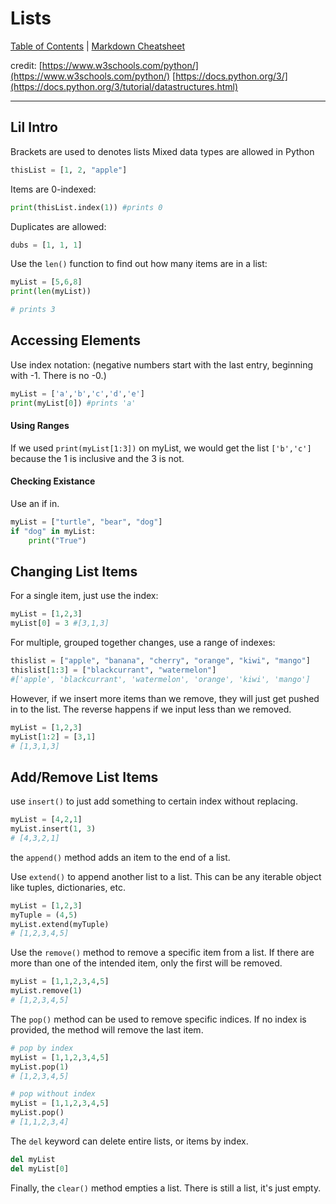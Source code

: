 # Lists

[Table of Contents](../../README.md) | [Markdown Cheatsheet](../../Markdown%20Cheatsheet.md)

credit: 
[https://www.w3schools.com/python/](https://www.w3schools.com/python/)
[https://docs.python.org/3/](https://docs.python.org/3/tutorial/datastructures.html)
___

## Lil Intro

Brackets are used to denotes lists
Mixed data types are allowed in Python

```python
thisList = [1, 2, "apple"]
```

Items are 0-indexed:

```python
print(thisList.index(1)) #prints 0
```

Duplicates are allowed:

```python
dubs = [1, 1, 1]
```

Use the `len()` function to find out how many items are in a list:

```python
myList = [5,6,8]
print(len(myList))

# prints 3
```

## Accessing Elements

Use index notation:
(negative numbers start with the last entry, beginning with -1. There is no -0.)

```python 
myList = ['a','b','c','d','e']
print(myList[0]) #prints 'a'
```

#### Using Ranges

If we used `print(myList[1:3])` on myList, we would get the list `['b','c']` because the 1 is inclusive and the 3 is not.

#### Checking Existance
Use an if in.

```python
myList = ["turtle", "bear", "dog"]
if "dog" in myList:
	print("True")
```


## Changing List Items

For a single item, just use the index:
```python
myList = [1,2,3]
myList[0] = 3 #[3,1,3]
```

For multiple, grouped together changes, use a range of indexes:
```python
thislist = ["apple", "banana", "cherry", "orange", "kiwi", "mango"]  
thislist[1:3] = ["blackcurrant", "watermelon"]  
#['apple', 'blackcurrant', 'watermelon', 'orange', 'kiwi', 'mango']
```

However, if we insert more items than we remove, they will just get pushed in to the list. The reverse happens if we input less than we removed.
```python
myList = [1,2,3]
myList[1:2] = [3,1]
# [1,3,1,3]
```

## Add/Remove List Items

use `insert()` to just add something to certain index without replacing.
```python
myList = [4,2,1]
myList.insert(1, 3)
# [4,3,2,1]
```

the `append()` method adds an item to the end of a list.

Use `extend()` to append another list to a list. This can be any iterable object like tuples, dictionaries, etc. 
```python
myList = [1,2,3]
myTuple = (4,5)
myList.extend(myTuple)
# [1,2,3,4,5]
```

Use the `remove()` method to remove a specific item from a list. If there are more than one of the intended item, only the first will be removed. 
```python
myList = [1,1,2,3,4,5]
myList.remove(1)
# [1,2,3,4,5]
```

The `pop()` method can be used to remove specific indices. If no index is provided, the method will remove the last item.
```python
# pop by index
myList = [1,1,2,3,4,5]
myList.pop(1)
# [1,2,3,4,5]

# pop without index
myList = [1,1,2,3,4,5]
myList.pop()
# [1,1,2,3,4]

```

The `del` keyword can delete entire lists, or items by index. 
```python
del myList
del myList[0]
```

Finally, the `clear()` method empties a list. There is still a list, it's just empty. 